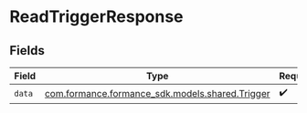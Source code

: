 # ReadTriggerResponse


## Fields

| Field                                                                             | Type                                                                              | Required                                                                          | Description                                                                       |
| --------------------------------------------------------------------------------- | --------------------------------------------------------------------------------- | --------------------------------------------------------------------------------- | --------------------------------------------------------------------------------- |
| `data`                                                                            | [com.formance.formance_sdk.models.shared.Trigger](../../models/shared/Trigger.md) | :heavy_check_mark:                                                                | N/A                                                                               |